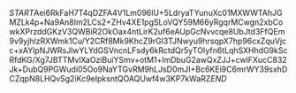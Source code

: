 $START$Aei6RkFaH7T4qDZFA4V1Lm096lU+5LdryaTYunuXc01MXWWTAhJGMZLk4p+Na9An8Im2LCs2+ZHv4XE1pgSLoVQY59M66yRgqrMCwgn2xbCowkXPrzddGKzV3QWBiR2OkOax4ntLirK2uf6eAUpGcNvvcqe8UbJtd3FfQEm9v9yjhlzRXWmk1Cu/Y2CRf8Mk9KhcZ9rGl3TJNwyu9hrsqpX7hp96cxZquVjcc+xAYlpNJWRsJlwYLYdGSVncnLFsdy6kRctdQr5yTOIyfn6tLqhSXHhdG9kScRfdKG/Xg7JBTTMvlXaOziBuiYSmv+otM1+lmDbuG2awQxZJJ+cwlFXucC832Jk+DubQ9PGWudi05Oo9NaYTGvRM9hLJsD0mJI+Bc6KEi9C6mrWY39sxhDCZqpN8LHQvSg2iKc9eIpksntQOAQUwf4w3KP7kWaRZ$END$